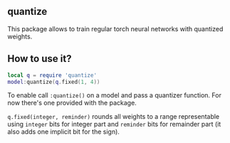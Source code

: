 ## quantize

This package allows to train regular torch neural networks with quantized weights.

## How to use it?

```lua
local q = require 'quantize'
model:quantize(q.fixed(1, 4))
```

To enable call `:quantize()` on a model and pass a quantizer function. For now
there's one provided with the package.

`q.fixed(integer, reminder)` rounds all weights to
a range representable using `integer` bits for integer part and `reminder` bits for
remainder part (it also adds one implicit bit for the sign).

